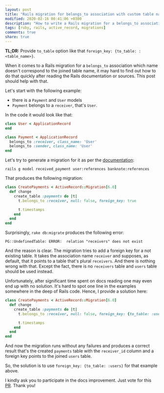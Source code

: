 ```yaml
---
layout: post
title: "Rails migration for belongs_to association with custom table name"
modified: 2020-02-16 00:41:06 +0300
description: "How to write a Rails migration for a belongs_to association which name does not correspond to the joined table name."
tags: [ruby, rails, active_record, migrations]
comments: true
share: true
---
```


**TL;DR:** Provide `to_table` option like that `foreign_key: {to_table: :<table_name>}`.

When it comes to a Rails migration for a `belongs_to` association which name doesn't correspond to the joined table name, it may hard to find out how to do that quickly after reading the Rails documentation or sources. This post should help with that.

Let's start with the following example:
- there is a `Payment` and `User` models
- `Payment` belongs to a `receiver`, that's `User`.

In the code it would look like that:

```ruby
class User < ApplicationRecord
end

class Payment < ApplicationRecord
  belongs_to :receiver, class_name: 'User'
  belongs_to :sender, class_name: 'User'
end
```

Let's try to generate a migration for it as per the [documentation](https://edgeguides.rubyonrails.org/active_record_migrations.html#creating-a-standalone-migration):

```shell
rails g model received_payment user:references banknote:references
```

That produces the following migration:

```ruby
class CreatePayments < ActiveRecord::Migration[6.0]
  def change
    create_table :payments do |t|
      t.belongs_to :receiver, null: false, foreign_key: true

      t.timestamps
    end
  end
end
```

Surprisingly, `rake db:migrate` produces the following error:

```
PG::UndefinedTable: ERROR:  relation "receivers" does not exist
```

And the reason is clear. The migration tries to add a foreign key for a not existing table. It takes the association name `receiver` and supposes, as default, that it points to a table that's plural `receivers`. And there is nothing wrong with that. Except the fact, there is no `receivers` table and `users` table should be used instead.

Unfortunately, after significant time spent on docs reading one may even end up with no solution. It's hard to spot one line in the examples somewhere in the deep of Rails code. Hence, I provide a solution here:

```ruby
class CreatePayments < ActiveRecord::Migration[6.0]
  def change
    create_table :payments do |t|
      t.belongs_to :receiver, null: false, foreign_key: {to_table: :users}

      t.timestamps
    end
  end
end
```

And now the migration runs without any failures and produces a correct result that's the created `payments` table with the `receiver_id` column and a foreign key points to the joined `users` table.

So, the solution is to use `foreign_key: {to_table: :users}` for that example above.

I kindly ask you to participate in the docs improvement. Just vote for this [PR](https://github.com/rails/rails/pull/38469). Thank you!
